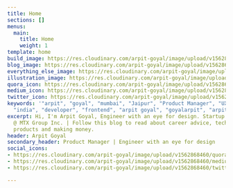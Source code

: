 ```yaml
---
title: Home
sections: []
menus:
  main:
    title: Home
    weight: 1
template: home
build_image: https://res.cloudinary.com/arpit-goyal/image/upload/v1562861242/code.png
blog_image: https://res.cloudinary.com/arpit-goyal/image/upload/v1562861242/write.png
everything_else_image: https://res.cloudinary.com/arpit-goyal/image/upload/v1562861242/everything.png
illustration_image: https://res.cloudinary.com/arpit-goyal/image/upload/v1562861242/arpit-goyal.png
quora_icon: https://res.cloudinary.com/arpit-goyal/image/upload/v1562864624/quora.svg
medium_icon: https://res.cloudinary.com/arpit-goyal/image/upload/v1562864636/medium.svg
twitter_icon: https://res.cloudinary.com/arpit-goyal/image/upload/v1562864645/twitter.svg
keywords: '"arpit", "goyal", "mumbai", "Jaipur", "Product Manager", "UX designer",
  "india", "developer", "frontend", "arpit goyal", "goyalarpit", "arpitgoyal"'
excerpt: Hi, I'm Arpit Goyal, Engineer with an eye for design. Startup guy, UX consultant
  @ MTX Group Inc. | Follow this blog to read about career advice, technologies, startups,
  products and making money.
header: Arpit Goyal
secondary_header: Product Manager | Engineer with an eye for design
social_icons:
- https://res.cloudinary.com/arpit-goyal/image/upload/v1562868460/quora.svg
- https://res.cloudinary.com/arpit-goyal/image/upload/v1562868460/medium.svg
- https://res.cloudinary.com/arpit-goyal/image/upload/v1562868460/twitter.svg

---
```

